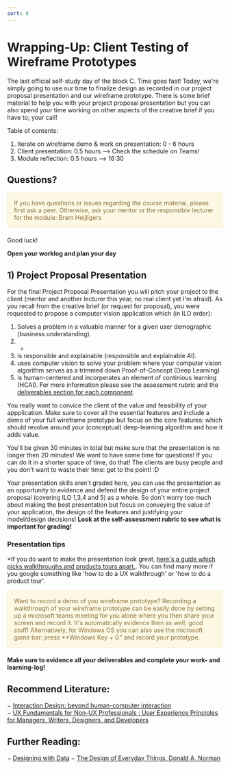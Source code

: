 ```yaml
---
sort: 8
---
```


# Wrapping-Up: Client Testing of Wireframe Prototypes
The last official self-study day of the block C. Time goes fast! Today, we're simply going to use our time to finalize design as recorded in our project proposal presentation and our wireframe prototype. There is some brief material to help you with your project proposal presentation but you can also spend your time working on other aspects of the creative brief if you have to; your call!

Table of contents:
1. Iterate on wireframe demo & work on presentation: 0 - 6 hours
2. Client presentation: 0.5 hours --> Check the schedule on Teams!
3. Module reflection: 0.5 hours --> 16:30




## Questions?

<div style="padding: 15px; border: 1px solid transparent; border-color: transparent; margin-bottom: 20px; border-radius: 4px; color: #8a6d3b;; background-color: #fcf8e3; border-color: #faebcc;">
If you have questions or issues regarding the course material, please first ask a peer. Otherwise, ask your mentor or the responsible lecturer for the module: Bram Heijligers
 </div>

Good luck!


**Open your worklog and plan your day**


## 1) Project Proposal Presentation
For the final Project Proposal Presentation you will pitch your project to the client (mentor and another lecturer this year, no real client yet I'm afraid). As you recall from the creative brief (or request for proposal), you were requested to propose a computer vision application which (in ILO order):
1. Solves a problem in a valuable manner for a given user demographic (business understanding).
2. -
3. is responsible and explainable (responsible and explainable AI).
4. uses computer vision to solve your problem where your computer vision algorithm serves as a trimmed down Proof-of-Concept (Deep Learning)
5. is human-centered and incorperates an element of continious learning (HCAI).
For more information please see the assessment rubric and the [deliverables section for each component](https://adsai.buas.nl/Year1/BlockC/#project-requirements).

You really want to convice the client of the value and feasibility of your appplication. Make sure to cover all the essential features and include a demo of your full wireframe prototype but focus on the core features: which should revolve around your (conceptual) deep-learning algorithm and how it adds value. 

You'll be given 30 minutes in total but make sure that the presentation is no longer then 20 minutes! We want to have some time for questions! If you can do it in a shorter space of time, do that! The clients are busy people and you don't want to waste their time: get to the point! :D

Your presentation skills aren't graded here, you can use the presentation as an opportunity to evidence and defend the design of your entire project proposal (covering ILO 1,3,4 and 5) as a whole. So don't worry too much about making the best presentation but focus on conveying the value of your application, the design of the features and justifying your model/design decisions! **Look at the self-assessment rubric to see what is important for grading!**

### Presentation tips
*If you do want to make the presentation look great, [here's a guide which picks walkthroughs and products tours apart.](https://www.appcues.com/blog/product-tours-walkthroughs-ultimate-guide). You can find many more if you google something like 'how to do a UX walkthrough' or 'how to do a product tour'.

<div style="padding: 15px; border: 1px solid transparent; border-color: transparent; margin-bottom: 20px; border-radius: 4px; color: #8a6d3b;; background-color: #fcf8e3; border-color: #faebcc;">
Want to record a demo of you wireframe prototype? Recording a walkthrough of your wireframe prototype can be easily done by setting up a microsoft teams meeting for you alone where you then share your screen and record it. It's automatically evidence then as well; good stuff! Alternatively, for Windows OS you can also use the microsoft game bar: press **Windows Key + G" and record your prototype.
 </div>

**Make sure to evidence all your deliverables and complete your work- and learning-log!**


## Recommend Literature:
−	[Interaction Design: beyond human-computer interaction](https://login.proxy1.dom1.nhtv.nl/login?url=https://search.ebscohost.com/login.aspx?direct=true&db=cat01829a&AN=buas.303541695&site=eds-live)   
−	[UX Fundamentals for Non-UX Professionals : User Experience Principles for Managers, Writers, Designers, and Developers](https://login.proxy1.dom1.nhtv.nl/login?url=https://search.ebscohost.com/login.aspx?direct=true&db=edsebk&AN=1892077&site=eds-live)

## Further Reading:
−	[Designing with Data](http://shop.oreilly.com/product/0636920026228.do)
−	[The Design of Everyday Things, Donald A. Norman](https://login.proxy1.dom1.nhtv.nl/login?url=https://search.ebscohost.com/login.aspx?direct=true&db=cat01829a&AN=buas.393706974&site=eds-live)
